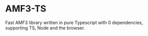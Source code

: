 # AMF3-TS

Fast AMF3 library written in pure Typescript with 0 dependencies, supporting TS, Node and the browser.
